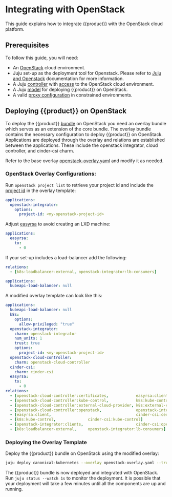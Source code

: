 # Integrating with OpenStack

This guide explains how to integrate {{product}} with the OpenStack cloud
platform.

## Prerequisites

To follow this guide, you will need:

- An [OpenStack][openstack] cloud environment.
- Juju set-up as the deployment tool for Openstack. Please refer to
  [Juju and Openstack][juju-openstack] documentation for more information.
- A Juju [controller][controller] with [access][credentials] to the OpenStack 
  cloud environment.
- A Juju [model][model] for deploying {{product}} on OpenStack.
- A valid [proxy configuration][proxy] in constrained environments.

## Deploying {{product}} on OpenStack


To deploy the {{product}} [bundle][bundle] on OpenStack you need an overlay
bundle which serves as an extension of the core bundle. The overlay bundle
contains the necessary configuration to deploy {{product}} on OpenStack.
Applications are deployed through the overlay and relations are established
between the applications. These include the openstack integrator, cloud
controller, and cinder-csi charm.

Refer to the base overlay [openstack-overlay.yaml][openstack-overlay] and
modify it as needed.

### OpenStack Overlay Configurations:

Run `openstack project list` to retrieve your project id and include the
[project id][project] in the overlay template:

```yaml
applications:
  openstack-integrator:
    options:
      project-id: <my-openstack-project-id>
```


Adjust [easyrsa][easyrsa] to avoid creating an LXD machine:

```yaml
applications:
  easyrsa:
    to:
      - 0
```

If your set-up includes a load-balancer add the following:

```yaml
relations:
  - [k8s:loadbalancer-external, openstack-integrator:lb-consumers]
```

```yaml
applications:
  kubeapi-load-balancer: null 
```

A modified overlay template can look like this:

```yaml
applications:
  kubeapi-load-balancer: null
  k8s:
    options:
      allow-privileged: "true"
  openstack-integrator:
    charm: openstack-integrator
    num_units: 1
    trust: true
    options:
      project-id: <my-openstack-project-id>
  openstack-cloud-controller:
    charm: openstack-cloud-controller
  cinder-csi:
    charm: cinder-csi
  easyrsa: 
    to:   
      - 0 
relations:
  - [openstack-cloud-controller:certificates,            easyrsa:client]
  - [openstack-cloud-controller:kube-control,            k8s:kube-control]
  - [openstack-cloud-controller:external-cloud-provider, k8s:external-cloud-provider]
  - [openstack-cloud-controller:openstack,               openstack-integrator:clients]
  - [easyrsa:client,                                     cinder-csi:certificates]
  - [k8s:kube-control,              cinder-csi:kube-control]
  - [openstack-integrator:clients,                       cinder-csi:openstack]
  - [k8s:loadbalancer-external,     openstack-integrator:lb-consumers]
```

### Deploying the Overlay Template

Deploy the {{product}} bundle on OpenStack using the modified overlay:

```bash
juju deploy canonical-kubernetes --overlay openstack-overlay.yaml --trust
```

The {{product}} bundle is now deployed and integrated with OpenStack. Run 
`juju status --watch 1s` to monitor the deployment. It is possible that your
deployment will take a few minutes until all the components are up and running.

<!-- LINKS -->
[openstack]: https://www.openstack.org/
[project]: https://docs.openstack.org/python-openstackclient/queens/cli/command-objects/project.html
[juju-openstack]: https://juju.is/docs/juju/openstack
[controller]: https://juju.is/docs/juju/manage-controllers
[model]: https://juju.is/docs/juju/manage-models
[proxy]: https://documentation.ubuntu.com/canonical-kubernetes/main/src/charm/howto/proxy/
[credentials]: https://juju.is/docs/juju/manage-credentials
[bundle]: https://github.com/canonical/k8s-bundles/blob/main/main/bundle.yaml
[openstack-overlay]: https://github.com/canonical/k8s-bundles/blob/main/main/overlays/openstack-overlay.yaml 
<!-- TODO add overlay template to repo-->
[easyrsa]: https://easy-rsa.readthedocs.io/en/latest/

